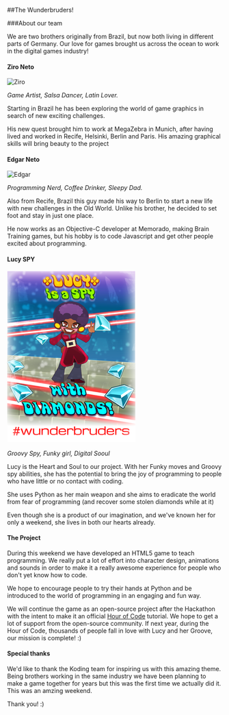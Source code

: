 ##The Wunderbruders!

###About our team

We are two brothers originally from Brazil, but now both living in different parts of Germany.
Our love for games brought us across the ocean to work in the digital games industry!

#### Ziro Neto
![Ziro](https://media.licdn.com/mpr/mpr/shrink_500_500/p/1/005/07b/04b/2439215.jpg)


_Game Artist, Salsa Dancer, Latin Lover._


Starting in Brazil he has been exploring the world of game graphics in search of new exciting challenges.

His new quest brought him to work at MegaZebra in Munich, after having lived and worked in Recife, Helsinki, Berlin and Paris.
His amazing graphical skills will bring beauty to the project

#### Edgar Neto
![Edgar](https://pbs.twimg.com/profile_images/344513261577013834/a6291a2ad634f94a9b10a14c64335234_400x400.png)


_Programming Nerd, Coffee Drinker, Sleepy Dad._


Also from Recife, Brazil this guy made his way to Berlin to start a new life with new challenges in the Old World.
Unlike his brother, he decided to set foot and stay in just one place.

He now works as an Objective-C developer at Memorado, making Brain Training games, but his hobby is to code Javascript and get other people excited about programming.


#### Lucy SPY
![Lucy](https://raw.githubusercontent.com/edgarjcfn/koding-spy/master/images/screenshot01.png)

_Groovy Spy, Funky girl, Digital Sooul_

Lucy is the Heart and Soul to our project. With her Funky moves and Groovy spy abilities, she has the potential to bring the joy of programming to people who have little or no contact with coding.

She uses Python as her main weapon and she aims to eradicate the world from fear of programming (and recover some stolen diamonds while at it)

Even though she is a product of our imagination, and we've known her for only a weekend, she lives in both our hearts already.


#### The Project
During this weekend we have developed an HTML5 game to teach programming. We really put a lot of effort into character design, animations and sounds in order to make it a really awesome experience for people who don't yet know how to code.

We hope to encourage people to try their hands at Python and be introduced to the world of programming in an engaging and fun way.

We will continue the game as an open-source project after the Hackathon with the intent to make it an official [Hour of Code](http://hourofcode.com/) tutorial. We hope to get a lot of support from the open-source community.
If next year, during the Hour of Code, thousands of people fall in love with Lucy and her Groove, our mission is complete! :)


#### Special thanks
We'd like to thank the Koding team for inspiring us with this amazing theme. Being brothers working in the same industry we have been planning to make a game together for years but this was the first time we actually did it. This was an amzing weekend.

Thank you! :)
